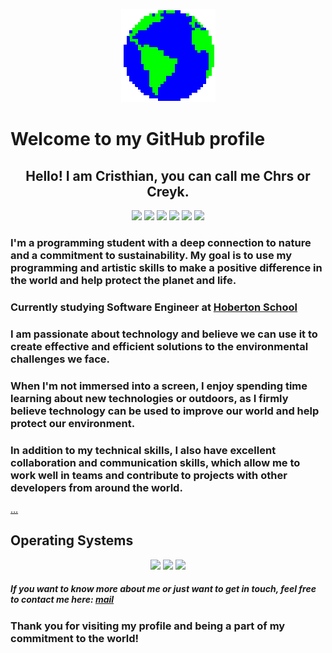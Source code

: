 <p align="center">
    <img alt="Earth" src="https://github.com/jzamora5/jzamora5/raw/main/assets/Earth.gif?raw=true" style="max-width: 100%; display: inline-block;" data-target="animated-image.originalImage">
</p>

 # **Welcome to my GitHub profile**

<p>

<h2 align="center"> Hello! I am Cristhian, you can call me Chrs or Creyk. </h2>

</p>

<a>
<p align="center">
    <img src="http://img.shields.io/badge/-Github-000000?style=flat&logo=github&logoColor=FFFFFF" style="max-width: 100%;">
    <img src="http://img.shields.io/badge/-VS%20Code-007ACC?style=flat&logo=visual%20studio%20code&logoColor=white" style="max-width: 100%;">
    <img src="https://img.shields.io/badge/C-00599C?style=flat&logo=c&logoColor=white" style="max-width: 100%;">
    <img src="http://img.shields.io/badge/-Git-F1502F?style=flat&logo=git&logoColor=FFFFFF" style="max-width: 100%;">
    <img src="https://img.shields.io/badge/-MySQL-F29111?style=flat&logo=mysql&logoColor=FFFFFF" style="max-width: 100%;">
    <img src="https://img.shields.io/badge/Flask-000000?style=flat&logo=flask&logoColor=white" style="max-width: 100%;">

</p>


### I'm a programming student with a deep connection to nature and a commitment to sustainability. My goal is to use my programming and artistic skills to make a positive difference in the world and help protect the planet and life.
### Currently studying Software Engineer at [Hoberton School](https://www.holbertonschool.com/)

### I am passionate about technology and believe we can use it to create effective and efficient solutions to the environmental challenges we face.
### When I'm not immersed into a screen, I enjoy spending time learning about new technologies or outdoors, as I firmly believe technology can be used to improve our world and help protect our environment.
### In addition to my technical skills, I also have excellent collaboration and communication skills, which allow me to work well in teams and contribute to projects with other developers from around the world.

<a target="_blank" rel="noopener noreferrer nofollow" href="https://camo.githubusercontent.com/918fce8d50581bd97b7133e677a78ed2cad1…2d7468652d6261646765266c6f676f3d6d7973716c266c6f676f436f6c6f723d7768697465">…</a>
## Operating Systems
<p align="center"> 
    <img src="https://img.shields.io/badge/Linux-FCC624?style=for-the-badge&logo=linux&logoColor=black">
    <img src="https://img.shields.io/badge/Ubuntu-E95420?style=for-the-badge&logo=ubuntu&logoColor=white">
    <img src="https://img.shields.io/badge/Windows-0078D6?style=for-the-badge&logo=windows&logoColor=white">
</p>

##### *If you want to know more about me or just want to get in touch, feel free to contact me here: [mail](crisdevs117@gmail.com)*

### **Thank you for visiting my profile and being a part of my commitment to the world!**
